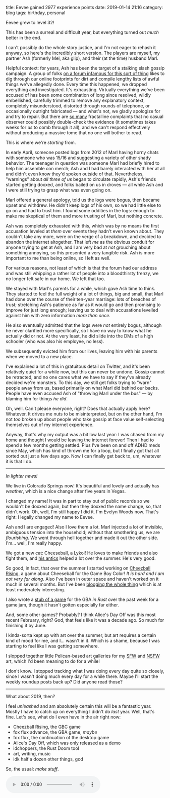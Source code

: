 title: Eevee gained 2977 experience points
date: 2019-01-14 21:16
category: blog
tags: birthday, personal

Eevee grew to level 32!

This has been a surreal and difficult year, but everything turned out _much_ better in the end.

<!-- more -->

I can't possibly do the whole story justice, and I'm not eager to rehash it anyway, so here's the incredibly short version.  The players are myself, my partner Ash (formerly Mel, aka glip), and their (at the time) husband Marl.

Helpful context: for years, Ash has been the target of a stalking slash gossip campaign.  A group of folks [on a forum infamous for this sort of thing](http://nymag.com/intelligencer/2016/07/kiwi-farms-the-webs-biggest-community-of-stalkers.html) likes to dig through our online footprints for dirt and compile lengthy lists of awful things we've allegedly done.  Every time this happened, we dropped everything and investigated.  It's exhausting.  Virtually everything we've been accused of has been some combination of long since resolved, wildly embellished, carefully trimmed to remove any explanatory context, completely misunderstood, distorted through rounds of telephone, or occasionally outright fabricated — and what's not, we gladly apologize for and try to repair.  But there are [so many](http://rationalwiki.org/wiki/Gish_Gallop) fractalline complaints that no casual observer could possibly double-check the evidence (it sometimes takes weeks for _us_ to comb through it all), and we can't respond effectively without producing a massive tome that no one will bother to read.

This is where we're _starting_ from.

In early April, someone posted logs from 2012 of Marl having horny chats with someone who was 15/16 and suggesting a variety of other shady behavior.  The teenager in question was someone Marl had briefly hired to help him assemble con merch; Ash and I had barely interacted with her at all and didn't even know they'd spoken outside of that.  Nevertheless, "warnings" about _all three of us_ began to circulate rapidly, Ash's friends started getting doxxed, and folks bailed on us in droves — all while Ash and I were still trying to grasp what was even going on.

Marl offered a general apology, told us the logs were bogus, then became upset and withdrew.  He didn't keep logs of his own, so we had little else to go on and had to trust him.  I found some oddities in the logs: enough to make me skeptical of them and more trusting of Marl, but nothing concrete.

Ash was completely exhausted with this, which was by no means the first accusation leveled at _them_ over events they hadn't even known about.  They couldn't take any more, were on the verge of a breakdown, and decided to abandon the internet altogether.  That left _me_ as the obvious conduit for anyone trying to get at Ash, and I am very bad at _not_ grouching about something annoying, so this presented a very tangible risk.  Ash is more important to me than being online, so I left as well.

For various reasons, not least of which is that the forum had our address and was still whipping a rather lot of people into a bloodthirsty frenzy, we no longer felt safe in our home.  We left that too.

We stayed with Marl's parents for a while, which gave Ash time to think.  They started to feel the full weight of a lot of things, big and small, that Marl had done over the course of their ten-year marriage: lots of breaches of trust; stretching Ash's patience as far as it would go and then promising to improve for just long enough; leaving us to deal with accusations levelled against him with zero information _more than once_.

He also eventually admitted that the logs were _not_ entirely bogus, although he never clarified more specifically, so I have no way to know what he actually did or not.  At the very least, he did slide into the DMs of a high schooler (who was also his employee, no less).

We subsequently evicted him from our lives, leaving him with his parents when we moved to a new place.

I've explained a lot of this in gratuitous detail on Twitter, and it's been relatively quiet for a while now, but this can never be undone.  Gossip cannot be retracted, and no one cares what we have to say if they've already decided we're monsters.  To this day, we still get folks trying to "warn" people away from us, based primarily on what Marl did behind our backs.  People have even accused Ash of "throwing Marl under the bus" — by blaming him for things _he did_.

Oh, well.  Can't please everyone, right?  Does that actually apply here?  Whatever.  It drives me nuts to be misinterpreted, but on the other hand, I'm not _too_ broken up about people who take gossip at face value self-selecting themselves out of my internet experience.

Anyway, that's why my output was a bit low last year: I was chased from my home and thought I would be leaving the internet forever!  Then I had to spend a few months getting settled.  Plus I've been on and off ADHD meds since May, which has kind of thrown me for a loop, but I finally got that all sorted out just a few days ago.  Now I can finally get back to, um, whatever it is that I do.

----

_In lighter news!_

We live in Colorado Springs now!  It's beautiful and lovely and actually has _weather_, which is a nice change after five years in Vegas.

I changed my name!  It was in part to stay out of public records so we wouldn't be doxxed again, but then they doxxed the name change, so, that didn't work.  Oh, well, I'm still happy I did it.  I'm Evelyn Woods now.  That's right: I legally changed my name to Eevee.

Ash and I are engaged!  Also I love them a lot.  Marl injected a lot of invisible, ambiguous tension into the household; without that smothering us, we are _flourishing_.  We went through hell together and made it out the other side.  I'm…  well, I'm really happy.

We got a new cat: Cheeseball, a Lykoi!  He loves to make friends and also fight them, and [his antics](https://www.youtube.com/watch?v=D6WMrE21oAQ) helped a lot over the summer.  He's very good.

So good, in fact, that over the summer I started working on [Cheezball Rising](https://github.com/eevee/anise-cheezball-rising), a game about Cheeseball for the Game Boy Color!  _It is hard and I am not very far along._  Also I've been in outer space and haven't worked on it much in several months.  But I've been [blogging the whole thing](https://eev.ee/everything/tags/cheezball-rising/) which is at least moderately interesting.

I also wrote a [stub of a game](https://github.com/eevee/fox-flux-advance) for the GBA _in Rust_ over the past week for a game jam, though it hasn't gotten especially far either.

And, some other games?  Probably?  I think Alice's Day Off was this most recent February, right?  God, that feels like it was a decade ago.  So much for finishing it by June.

I kinda-sorta kept up with art over the summer, but art requires a certain kind of mood for me, and I…  wasn't in it.  Which is a shame, because I was starting to feel like I was getting somewhere.

I slopped together little Pelican-based art galleries for my [SFW](https://t.eev.ee/) and [NSFW](https://d.eev.ee/) art, which I'd been meaning to do for a while!

I don't know.  I stopped tracking what I was doing every day quite so closely, since I wasn't doing much every day for a while there.  Maybe I'll start the weekly roundup posts back up?  Did anyone read those?

----

What about 2019, then?

I feel _unleashed_ and am absolutely certain this will be a fantastic year.  Mostly I have to catch up on everything I didn't do _last_ year.  Well, that's fine.  Let's see, what do I even have in the air right now:

- Cheezball Rising, the GBC game
- fox flux advance, the GBA game, _maybe_
- fox flux, the continuation of the desktop game
- Alice's Day Off, which was only released as a demo
- idchoppers, the Rust Doom tool
- art, writing, music
- idk half a dozen other things, god

So, the usual: _make stuff_.


<!-- stick this down here to keep it out of the preview -->
<audio src="/media/2012-01/levelup.ogv" controls autoplay>
